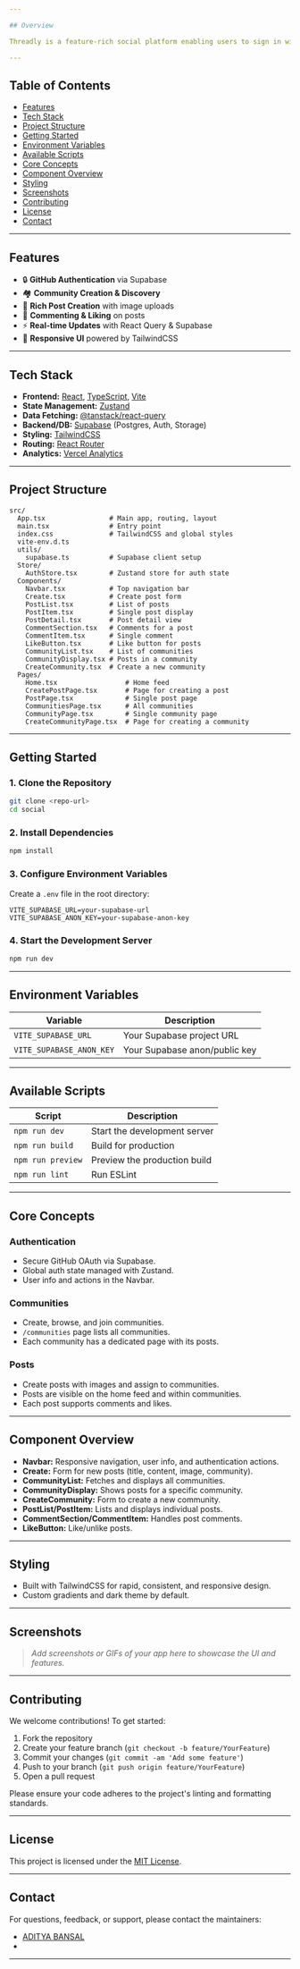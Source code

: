 ```yaml
---

## Overview

Threadly is a feature-rich social platform enabling users to sign in with GitHub, create and join communities, share posts with images, and interact through comments and likes. Built with a modern tech stack, Threadly offers a seamless, real-time, and responsive user experience.

---
```


## Table of Contents
- [Features](#features)
- [Tech Stack](#tech-stack)
- [Project Structure](#project-structure)
- [Getting Started](#getting-started)
- [Environment Variables](#environment-variables)
- [Available Scripts](#available-scripts)
- [Core Concepts](#core-concepts)
- [Component Overview](#component-overview)
- [Styling](#styling)
- [Screenshots](#screenshots)
- [Contributing](#contributing)
- [License](#license)
- [Contact](#contact)

---

## Features

- 🔒 **GitHub Authentication** via Supabase
- 🏘️ **Community Creation & Discovery**
- 📝 **Rich Post Creation** with image uploads
- 💬 **Commenting & Liking** on posts
- ⚡ **Real-time Updates** with React Query & Supabase
- 📱 **Responsive UI** powered by TailwindCSS

---

## Tech Stack

- **Frontend:** [React](https://react.dev/), [TypeScript](https://www.typescriptlang.org/), [Vite](https://vitejs.dev/)
- **State Management:** [Zustand](https://zustand-demo.pmnd.rs/)
- **Data Fetching:** [@tanstack/react-query](https://tanstack.com/query/latest)
- **Backend/DB:** [Supabase](https://supabase.com/) (Postgres, Auth, Storage)
- **Styling:** [TailwindCSS](https://tailwindcss.com/)
- **Routing:** [React Router](https://reactrouter.com/)
- **Analytics:** [Vercel Analytics](https://vercel.com/analytics)

---

## Project Structure

```text
src/
  App.tsx                # Main app, routing, layout
  main.tsx               # Entry point
  index.css              # TailwindCSS and global styles
  vite-env.d.ts
  utils/
    supabase.ts          # Supabase client setup
  Store/
    AuthStore.tsx        # Zustand store for auth state
  Components/
    Navbar.tsx           # Top navigation bar
    Create.tsx           # Create post form
    PostList.tsx         # List of posts
    PostItem.tsx         # Single post display
    PostDetail.tsx       # Post detail view
    CommentSection.tsx   # Comments for a post
    CommentItem.tsx      # Single comment
    LikeButton.tsx       # Like button for posts
    CommunityList.tsx    # List of communities
    CommunityDisplay.tsx # Posts in a community
    CreateCommunity.tsx  # Create a new community
  Pages/
    Home.tsx                 # Home feed
    CreatePostPage.tsx       # Page for creating a post
    PostPage.tsx             # Single post page
    CommunitiesPage.tsx      # All communities
    CommunityPage.tsx        # Single community page
    CreateCommunityPage.tsx  # Page for creating a community
```

---

## Getting Started

### 1. Clone the Repository
```sh
git clone <repo-url>
cd social
```

### 2. Install Dependencies
```sh
npm install
```

### 3. Configure Environment Variables
Create a `.env` file in the root directory:
```env
VITE_SUPABASE_URL=your-supabase-url
VITE_SUPABASE_ANON_KEY=your-supabase-anon-key
```

### 4. Start the Development Server
```sh
npm run dev
```

---

## Environment Variables

| Variable                | Description                    |
|------------------------ |--------------------------------|
| `VITE_SUPABASE_URL`     | Your Supabase project URL      |
| `VITE_SUPABASE_ANON_KEY`| Your Supabase anon/public key  |

---

## Available Scripts

| Script           | Description                      |
|------------------|----------------------------------|
| `npm run dev`    | Start the development server      |
| `npm run build`  | Build for production             |
| `npm run preview`| Preview the production build      |
| `npm run lint`   | Run ESLint                       |

---

## Core Concepts

### Authentication
- Secure GitHub OAuth via Supabase.
- Global auth state managed with Zustand.
- User info and actions in the Navbar.

### Communities
- Create, browse, and join communities.
- `/communities` page lists all communities.
- Each community has a dedicated page with its posts.

### Posts
- Create posts with images and assign to communities.
- Posts are visible on the home feed and within communities.
- Each post supports comments and likes.

---

## Component Overview

- **Navbar:** Responsive navigation, user info, and authentication actions.
- **Create:** Form for new posts (title, content, image, community).
- **CommunityList:** Fetches and displays all communities.
- **CommunityDisplay:** Shows posts for a specific community.
- **CreateCommunity:** Form to create a new community.
- **PostList/PostItem:** Lists and displays individual posts.
- **CommentSection/CommentItem:** Handles post comments.
- **LikeButton:** Like/unlike posts.

---

## Styling
- Built with TailwindCSS for rapid, consistent, and responsive design.
- Custom gradients and dark theme by default.

---

## Screenshots

> _Add screenshots or GIFs of your app here to showcase the UI and features._

---

## Contributing

We welcome contributions! To get started:
1. Fork the repository
2. Create your feature branch (`git checkout -b feature/YourFeature`)
3. Commit your changes (`git commit -am 'Add some feature'`)
4. Push to your branch (`git push origin feature/YourFeature`)
5. Open a pull request

Please ensure your code adheres to the project's linting and formatting standards.

---

## License

This project is licensed under the [MIT License](LICENSE).

---

## Contact

For questions, feedback, or support, please contact the maintainers:
- [ADITYA BANSAL](bansaladitya2k5@gmail.com)
- 

---

